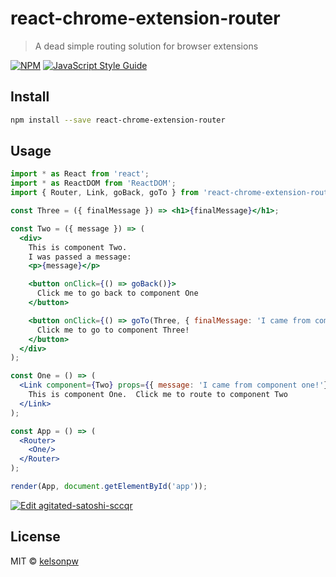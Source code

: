 # react-chrome-extension-router

> A dead simple routing solution for browser extensions

[![NPM](https://img.shields.io/npm/v/react-chrome-extension-router.svg)](https://www.npmjs.com/package/react-chrome-extension-router) [![JavaScript Style Guide](https://img.shields.io/badge/code_style-standard-brightgreen.svg)](https://standardjs.com)

## Install

```bash
npm install --save react-chrome-extension-router
```

## Usage

```jsx
import * as React from 'react';
import * as ReactDOM from 'ReactDOM';
import { Router, Link, goBack, goTo } from 'react-chrome-extension-router';

const Three = ({ finalMessage }) => <h1>{finalMessage}</h1>;

const Two = ({ message }) => (
  <div>
    This is component Two.
    I was passed a message:
    <p>{message}</p>

    <button onClick={() => goBack()}>
      Click me to go back to component One
    </button>

    <button onClick={() => goTo(Three, { finalMessage: 'I came from component two!' })}>
      Click me to go to component Three!
    </button>
  </div>
);

const One = () => (
  <Link component={Two} props={{ message: 'I came from component one!'}}>
    This is component One.  Click me to route to component Two
  </Link>
);

const App = () => (
  <Router>
    <One/>
  </Router>
);

render(App, document.getElementById('app'));

```
[![Edit agitated-satoshi-sccqr](https://codesandbox.io/static/img/play-codesandbox.svg)](https://codesandbox.io/s/agitated-satoshi-sccqr?fontsize=14)

## License

MIT © [kelsonpw](https://github.com/kelsonpw)
